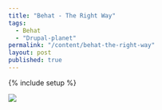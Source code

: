 ```yaml
---
title: "Behat - The Right Way"
tags:
  - Behat
  - "Drupal-planet"
permalink: "/content/behat-the-right-way"
layout: post
published: true
---
```


{% include setup %}


<!-- more -->

<img src="/assets/images/posts/restful-discovery/image1.jpg" />
